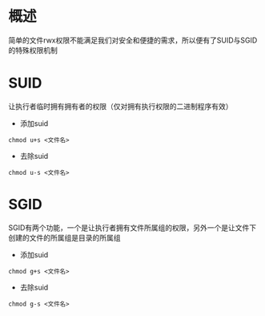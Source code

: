# 概述
简单的文件rwx权限不能满足我们对安全和便捷的需求，所以便有了SUID与SGID的特殊权限机制


# SUID
让执行者临时拥有拥有者的权限（仅对拥有执行权限的二进制程序有效）

- 添加suid
```
chmod u+s <文件名>
```
- 去除suid
```
chmod u-s <文件名>
```


# SGID
SGID有两个功能，一个是让执行者拥有文件所属组的权限，另外一个是让文件下创建的文件的所属组是目录的所属组

- 添加suid
```
chmod g+s <文件名>
```
- 去除suid
```
chmod g-s <文件名>
```

